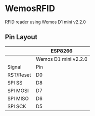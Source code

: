 # WemosRFID
RFID reader using Wemos D1 mini v2.2.0

Pin Layout
----------

|           | ESP8266       |
|-----------|---------------|
|           | Wemos D1 mini v2.2.0 |
| Signal    | Pin           |
| RST/Reset | D0            |
| SPI SS    | D8            |
| SPI MOSI  | D7            |
| SPI MISO  | D6            |
| SPI SCK   | D5            |